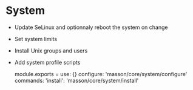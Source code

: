
# System

* Update SeLinux and optionnaly reboot the system on change
* Set system limits
* Install Unix groups and users
* Add system profile scripts

    module.exports =
      use: {}
      configure:
        'masson/core/system/configure'
      commands:
        'install':
          'masson/core/system/install'

